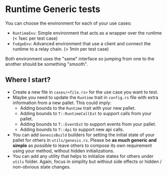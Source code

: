 # Runtime Generic tests

You can choose the environment for each of your use cases:
  - `RuntimeEnv`: Simple environment that acts as a wrapper over the runtime (< 1sec per test case)
  - `FudgeEnv`: Advanced environment that use a client and connect the runtime to a relay chain. (> 1min per test case)

Both environment uses the "same" interface so jumping from one to the another should be something "smooth".

## Where I start?
- Create a new file in `cases/<file.rs>` for the use case you want to test.
- Maybe you need to update the `Runtime` trait in `config.rs` file with extra information from a new pallet.
  This could imply:
    - Adding bounds to the `Runtime` trait with your new pallet.
    - Adding bounds to `T::RuntimeCallExt` to support calls from your pallet.
    - Adding bounds to `T::EventExt` to support events from your pallet.
    - Adding bounds to `T::Api` to support new api calls.
- You can add `GenesisBuild` builders for setting the initial state of your pallet for others in `utils/genesis.rs`.
  Please be **as much generic and simple** as possible to leave others to compose its own requirement using your method,
  without hidden initializations.
- You can add any utility that helps to initialize states for others under `utils` folder.
  Again, focus in simplity but without side effects or hidden / non-obvious state changes.
